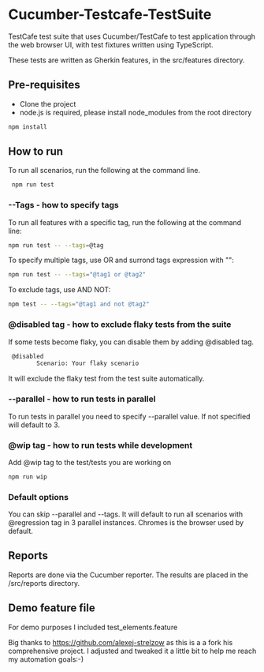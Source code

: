 # Cucumber-Testcafe-TestSuite
TestCafe test suite that uses Cucumber/TestCafe to test application through the web browser UI, with test fixtures written using TypeScript.

These tests are written as Gherkin features, in the src/features directory.

## Pre-requisites

- Clone the project
- node.js is required, please install node_modules from the root directory

```sh
npm install
```

## How to run

To run all scenarios, run the following at the command line. 

```sh
 npm run test
```

### --Tags - how to specify tags

To run all features with a specific tag, run the following at the command line:

```sh
npm run test -- --tags=@tag
```

To specify multiple tags, use OR and surrond tags expression with "":

```sh
npm run test -- --tags="@tag1 or @tag2"
```

To exclude tags, use AND NOT:

```sh
npm test -- --tags="@tag1 and not @tag2"
```

### @disabled tag - how to exclude flaky tests from the suite

If some tests become flaky, you can disable them by adding @disabled tag.

```sh
 @disabled
        Scenario: Your flaky scenario
```

It will exclude the flaky test from the test suite automatically.

### --parallel - how to run tests in parallel

To run tests in parallel you need to specify --parallel value. 
If not specified will default to 3.


### @wip tag - how to run tests while development

Add @wip tag to the test/tests you are working on

```sh
npm run wip
```

### Default options

You can skip --parallel and --tags. It will default to run all scenarios with @regression tag in 3 parallel instances.
Chromes is the browser used by default.

## Reports

Reports are done via the Cucumber reporter. The results are placed in the /src/reports directory.

## Demo feature file

For demo purposes I included test_elements.feature

Big thanks to https://github.com/alexej-strelzow as this is a a fork his comprehensive project. 
I adjusted and tweaked it a little bit to help me reach my automation goals:-)
